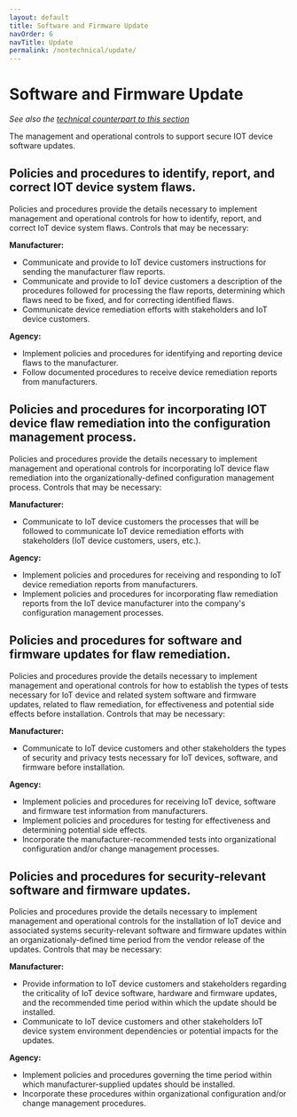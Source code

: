 ```yaml
---
layout: default
title: Software and Firmware Update
navOrder: 6
navTitle: Update
permalink: /nontechnical/update/
---
```


# Software and Firmware Update

_See also the [technical counterpart to this section](../_8259-Catalog/update.md)_

The management and operational controls to support secure IOT device software updates. 

## Policies and procedures to identify, report, and correct IOT device system flaws.

Policies and procedures provide the details necessary to implement management and operational controls for how to identify, report, and correct IoT device system flaws. Controls that may be necessary:

**Manufacturer:**

- Communicate and provide to IoT device customers instructions for sending the manufacturer flaw reports.
- Communicate and provide to IoT device customers a description of the procedures followed for processing the flaw reports, determining which flaws need to be fixed, and for correcting identified flaws.
- Communicate device remediation efforts with stakeholders and IoT device customers.

**Agency:**

- Implement policies and procedures for identifying and reporting device flaws to the manufacturer.
- Follow documented procedures to receive device remediation reports from manufacturers.

## Policies and procedures for incorporating IOT device flaw remediation into the configuration management process.

Policies and procedures provide the details necessary to implement management and operational controls for incorporating IoT device flaw remediation into the organizationally-defined configuration management process. Controls that may be necessary:

**Manufacturer:**

- Communicate to IoT device customers the processes that will be followed to communicate IoT device remediation efforts with stakeholders (IoT device customers, users, etc.).

**Agency:**

- Implement policies and procedures for receiving and responding to IoT device remediation reports from manufacturers.
- Implement policies and procedures for incorporating flaw remediation reports from the IoT device manufacturer into the company's configuration management processes.

## Policies and procedures for software and firmware updates for flaw remediation.

Policies and procedures provide the details necessary to implement management and operational controls for how to establish the types of tests necessary for IoT device and related system software and firmware updates, related to flaw remediation, for effectiveness and potential side effects before installation. Controls that may be necessary:

**Manufacturer:**

- Communicate to IoT device customers and other stakeholders the types of security and privacy tests necessary for IoT devices, software, and firmware before installation.

**Agency:**

- Implement policies and procedures for receiving IoT device, software and firmware test information from manufacturers.
- Implement policies and procedures for testing for effectiveness and determining potential side effects.
- Incorporate the manufacturer-recommended tests into organizational configuration and/or change management processes.

## Policies and procedures for security-relevant software and firmware updates.

Policies and procedures provide the details necessary to implement management and operational controls for the installation of IoT device and associated systems security-relevant software and firmware updates within an organizationaly-defined time period from the vendor release of the updates. Controls that may be necessary:

**Manufacturer:**

- Provide information to IoT device customers and stakeholders regarding the criticality of IoT device software, hardware and firmware updates, and the recommended time period within which the update should be installed.
- Communicate to IoT device customers and other stakeholders IoT device system environment dependencies or potential impacts for the updates.

**Agency:**

- Implement policies and procedures governing the time period within which manufacturer-supplied updates should be installed.
- Incorporate these procedures within organizational configuration and/or change management procedures.
